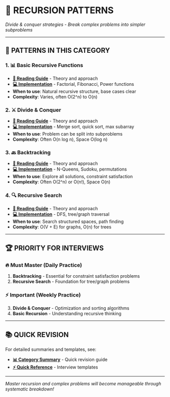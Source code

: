 # 🔄 **RECURSION PATTERNS**

*Divide & conquer strategies - Break complex problems into simpler subproblems*

---

## 🎯 **PATTERNS IN THIS CATEGORY**

### **1. 📊 Basic Recursive Functions**
- **[📖 Reading Guide](./RecursionReadingGuide.java)** - Theory and approach
- **[💻 Implementation](./Recursion.java)** - Factorial, Fibonacci, Power functions
- **When to use**: Natural recursive structure, base cases clear
- **Complexity**: Varies, often O(2^n) to O(n)

### **2. ⚔️ Divide & Conquer**
- **[📖 Reading Guide](./DivideAndConquerReadingGuide.java)** - Theory and approach
- **[💻 Implementation](./DivideAndConquer.java)** - Merge sort, quick sort, max subarray
- **When to use**: Problem can be split into subproblems
- **Complexity**: Often O(n log n), Space O(log n)

### **3. 🔙 Backtracking**
- **[📖 Reading Guide](./BacktrackingReadingGuide.java)** - Theory and approach
- **[💻 Implementation](./Backtracking.java)** - N-Queens, Sudoku, permutations
- **When to use**: Explore all solutions, constraint satisfaction
- **Complexity**: Often O(2^n) or O(n!), Space O(n)

### **4. 🔍 Recursive Search**
- **[📖 Reading Guide](./RecursiveSearchReadingGuide.java)** - Theory and approach
- **[💻 Implementation](./RecursiveSearch.java)** - DFS, tree/graph traversal
- **When to use**: Search structured spaces, path finding
- **Complexity**: O(V + E) for graphs, O(n) for trees

---

## 🏆 **PRIORITY FOR INTERVIEWS**

### **🔥 Must Master (Daily Practice)**
1. **Backtracking** - Essential for constraint satisfaction problems
2. **Recursive Search** - Foundation for tree/graph problems

### **⚡ Important (Weekly Practice)**
3. **Divide & Conquer** - Optimization and sorting algorithms
4. **Basic Recursion** - Understanding recursive thinking

---

## 📚 **QUICK REVISION**

For detailed summaries and templates, see:
- **[📊 Category Summary](../CATEGORY_SUMMARIES.md#recursion-patterns)** - Quick revision guide
- **[⚡ Quick Reference](../QUICK_REFERENCE.md)** - Interview templates

---

*Master recursion and complex problems will become manageable through systematic breakdown!* 